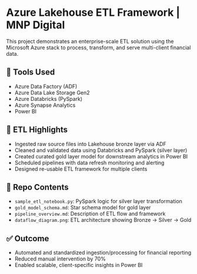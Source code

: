 # Azure Lakehouse ETL Framework | MNP Digital

This project demonstrates an enterprise-scale ETL solution using the Microsoft Azure stack to process, transform, and serve multi-client financial data.

## 🔧 Tools Used
- Azure Data Factory (ADF)
- Azure Data Lake Storage Gen2
- Azure Databricks (PySpark)
- Azure Synapse Analytics
- Power BI

## 🔁 ETL Highlights
- Ingested raw source files into Lakehouse bronze layer via ADF
- Cleaned and validated data using Databricks and PySpark (silver layer)
- Created curated gold layer model for downstream analytics in Power BI
- Scheduled pipelines with data refresh monitoring and alerting
- Designed re-usable ETL framework for multiple clients

## 📁 Repo Contents
- `sample_etl_notebook.py`: PySpark logic for silver layer transformation
- `gold_model_schema.md`: Star schema model for gold layer
- `pipeline_overview.md`: Description of ETL flow and framework
- `dataflow_diagram.png`: ETL architecture showing Bronze → Silver → Gold

## ✅ Outcome
- Automated and standardized ingestion/processing for financial reporting
- Reduced manual intervention by 70%
- Enabled scalable, client-specific insights in Power BI
